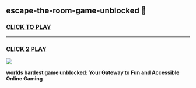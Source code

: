 
## escape-the-room-game-unblocked 👋
<h3>
<a href="https://premium.freeplayer.one?title=escape-the-room-game-unblocked&ref=14F">CLICK TO PLAY</a></h3>
<hr>

<h3>
<a href="https://premium.freeplayer.one?title=escape-the-room-game-unblocked&ref=14F">CLICK 2 PLAY</a>
  
</h3>

<a href="https://premium.freeplayer.one?title=escape-the-room-game-unblocked&ref=12F/"><img src="https://clearcache.store/games.png"></a>


**worlds hardest game unblocked: Your Gateway to Fun and Accessible Online Gaming**
